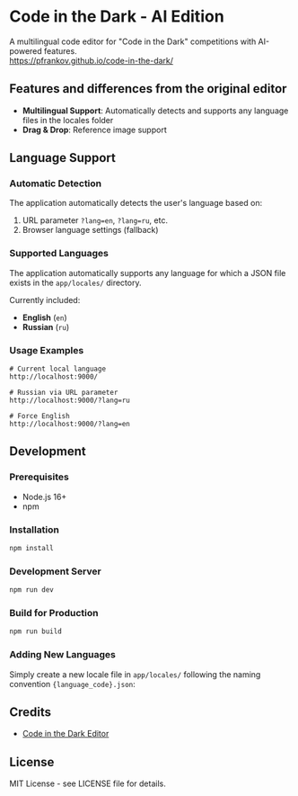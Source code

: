 # Code in the Dark - AI Edition

A multilingual code editor for "Code in the Dark" competitions with AI-powered features.  
https://pfrankov.github.io/code-in-the-dark/

## Features and differences from the original editor
- **Multilingual Support**: Automatically detects and supports any language files in the locales folder
- **Drag & Drop**: Reference image support

## Language Support
### Automatic Detection
The application automatically detects the user's language based on:
1. URL parameter `?lang=en`, `?lang=ru`, etc.
2. Browser language settings (fallback)

### Supported Languages
The application automatically supports any language for which a JSON file exists in the `app/locales/` directory.

Currently included:
- **English** (`en`)
- **Russian** (`ru`)

### Usage Examples
```
# Current local language
http://localhost:9000/

# Russian via URL parameter
http://localhost:9000/?lang=ru

# Force English
http://localhost:9000/?lang=en
```

## Development

### Prerequisites
- Node.js 16+
- npm

### Installation
```bash
npm install
```

### Development Server
```bash
npm run dev
```

### Build for Production
```bash
npm run build
```

### Adding New Languages
Simply create a new locale file in `app/locales/` following the naming convention `{language_code}.json`:

## Credits
- [Code in the Dark Editor](https://github.com/codeinthedark/editor)


## License
MIT License - see LICENSE file for details.

